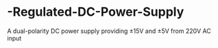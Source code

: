 # -Regulated-DC-Power-Supply
 A dual-polarity DC power supply providing ±15V and ±5V from 220V AC input
